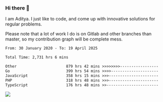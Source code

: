 ### Hi there 👋

I am Aditya. I just like to code, and come up with innovative solutions for regular problems.

Please note that a lot of work I do is on Gitlab and other branches than master, so my contribution graph will be complete mess.

<!--START_SECTION:waka-->

```txt
From: 30 January 2020 - To: 19 April 2025

Total Time: 2,731 hrs 6 mins

Other                      879 hrs 42 mins >>>>>>>>-----------------   32.21 %
Go                         399 hrs 54 mins >>>>---------------------   14.64 %
JavaScript                 358 hrs 15 mins >>>----------------------   13.12 %
PHP                        318 hrs 48 mins >>>----------------------   11.67 %
TypeScript                 176 hrs 48 mins >>-----------------------   06.47 %
```

<!--END_SECTION:waka-->

![](https://komarev.com/ghpvc/?username=BrainBuzzer)
